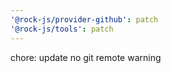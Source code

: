 ```yaml
---
'@rock-js/provider-github': patch
'@rock-js/tools': patch
---
```


chore: update no git remote warning

